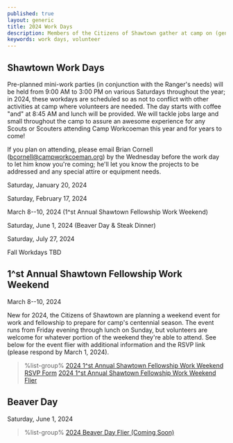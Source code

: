 ```yaml
---
published: true
layout: generic
title: 2024 Work Days
description: Members of the Citizens of Shawtown gather at camp on (generally) the fourth Saturday of each month to help the camp ranger with projects around camp. Your help is greatly appreciated!
keywords: work days, volunteer
---
```


## Shawtown Work Days

Pre-planned mini-work parties (in conjunction with the Ranger's needs) will be held from 9:00 AM to 3:00 PM on various Saturdays throughout the year; in 2024, these workdays are scheduled so as not to conflict with other activities at camp where volunteers are needed. The day starts with coffee "and" at 8:45 AM and lunch will be provided. We will tackle jobs large and small throughout the camp to assure an awesome experience for any Scouts or Scouters attending Camp Workcoeman this year and for years to come!

If you plan on attending, please email Brian Cornell ([bcornell@campworkcoeman.org](mailto:bcornell@campworkcoeman.org)) by the Wednesday before the work day to let him know you're coming; he'll let you know the projects to be addressed and any special attire or equipment needs.

Saturday, January 20, 2024

Saturday, February 17, 2024

March 8--10, 2024 (1^st Annual Shawtown Fellowship Work Weekend)

Saturday, June 1, 2024 (Beaver Day & Steak Dinner)

Saturday, July 27, 2024

Fall Workdays TBD

## 1^st Annual Shawtown Fellowship Work Weekend

March 8--10, 2024

New for 2024, the Citizens of Shawtown are planning a weekend event for work and fellowship to prepare for camp's centennial season. The event runs from Friday evening through lunch on Sunday, but volunteers are welcome for whatever portion of the weekend they're able to attend. See below for the event flier with additional information and the RSVP link (please respond by March 1, 2024).

> %list-group%
> <a href="https://forms.gle/t3tx46dyJKeY6PwM7" class="list-group-item">2024 1^st Annual Shawtown Fellowship Work Weekend RSVP Form</a>
> <a href="{{ site.url }}/pdf/2024/2024-shawtown-work-weekend-flier.pdf" class="list-group-item">2024 1^st Annual Shawtown Fellowship Work Weekend Flier</a>

## Beaver Day

Saturday, June 1, 2024

> %list-group%
> <a href="{{ site.url }}/pdf/2023/2023-beaver-day-flier.pdf" class="list-group-item">2024 Beaver Day Flier (Coming Soon)</a>
